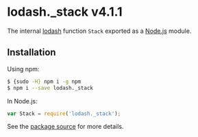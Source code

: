 # lodash._stack v4.1.1

The internal [lodash](https://lodash.com/) function `Stack` exported as a [Node.js](https://nodejs.org/) module.

## Installation

Using npm:
```bash
$ {sudo -H} npm i -g npm
$ npm i --save lodash._stack
```

In Node.js:
```js
var Stack = require('lodash._stack');
```

See the [package source](https://github.com/lodash/lodash/blob/4.1.1-npm-packages/lodash._stack) for more details.
